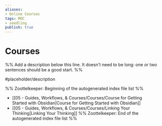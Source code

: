 ```yaml
---
aliases: 
- Online Courses
tags: MOC
- seedling
publish: true
---
```


#  Courses

%% Add a description below this line. It doesn't need to be long: one or two sentences should be a good start. %%

#placeholder/description 

%% Zoottelkeeper: Beginning of the autogenerated index file list  %%
-  [[05 - Guides, Workflows, & Courses/Courses/Course for Getting Started with Obsidian|Course for Getting Started with Obsidian]]
-  [[05 - Guides, Workflows, & Courses/Courses/Linking Your Thinking|Linking Your Thinking]]
%% Zoottelkeeper: End of the autogenerated index file list  %%
